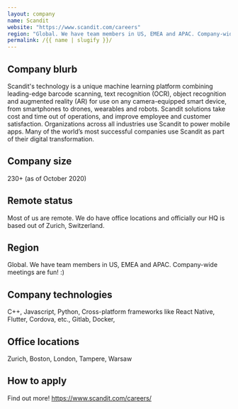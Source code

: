 ```yaml
---
layout: company
name: Scandit
website: "https://www.scandit.com/careers"
region: "Global. We have team members in US, EMEA and APAC. Company-wide meetings are fun! :)"
permalink: /{{ name | slugify }}/
---
```


## Company blurb

Scandit's technology is a unique machine learning platform combining leading-edge barcode scanning, text recognition (OCR), object recognition and augmented reality (AR) for use on any camera-equipped smart device, from smartphones to drones, wearables and robots. Scandit solutions take cost and time out of operations, and improve employee and customer satisfaction. Organizations across all industries use Scandit to power mobile apps. Many of the world’s most successful companies use Scandit as part of their digital transformation.

## Company size

230+ (as of October 2020)

## Remote status

Most of us are remote. We do have office locations and officially our HQ is based out of Zurich, Switzerland.

## Region

Global. We have team members in US, EMEA and APAC. Company-wide meetings are fun! :)

## Company technologies

C++, Javascript, Python, Cross-platform frameworks like React Native, Flutter, Cordova, etc., Gitlab, Docker, 

## Office locations

Zurich, Boston, London, Tampere, Warsaw

## How to apply

Find out more! https://www.scandit.com/careers/